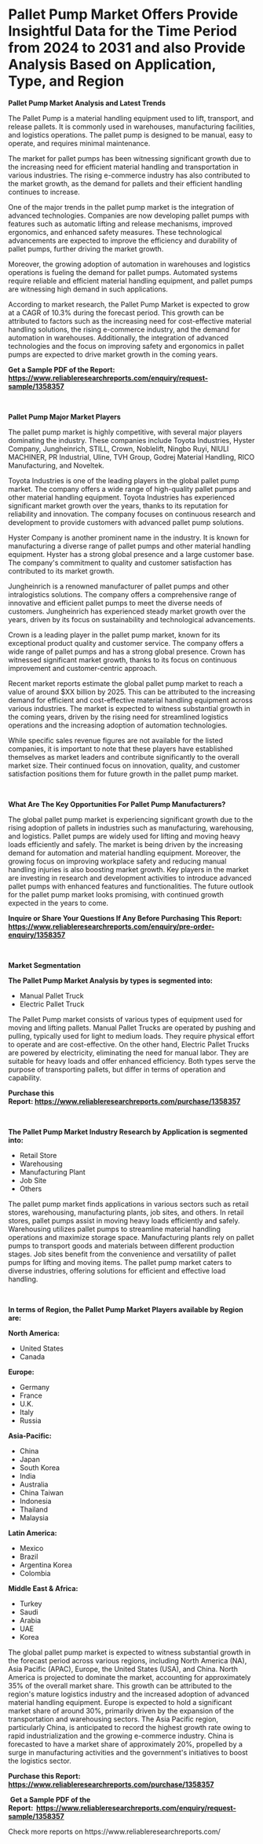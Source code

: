 <p><h1>Pallet Pump Market Offers Provide Insightful Data for the Time Period from 2024 to 2031 and also Provide Analysis Based on Application, Type, and Region</h1></p><p><strong>Pallet Pump Market Analysis and Latest Trends</strong></p>
<p><p>The Pallet Pump is a material handling equipment used to lift, transport, and release pallets. It is commonly used in warehouses, manufacturing facilities, and logistics operations. The pallet pump is designed to be manual, easy to operate, and requires minimal maintenance.</p><p>The market for pallet pumps has been witnessing significant growth due to the increasing need for efficient material handling and transportation in various industries. The rising e-commerce industry has also contributed to the market growth, as the demand for pallets and their efficient handling continues to increase.</p><p>One of the major trends in the pallet pump market is the integration of advanced technologies. Companies are now developing pallet pumps with features such as automatic lifting and release mechanisms, improved ergonomics, and enhanced safety measures. These technological advancements are expected to improve the efficiency and durability of pallet pumps, further driving the market growth.</p><p>Moreover, the growing adoption of automation in warehouses and logistics operations is fueling the demand for pallet pumps. Automated systems require reliable and efficient material handling equipment, and pallet pumps are witnessing high demand in such applications.</p><p>According to market research, the Pallet Pump Market is expected to grow at a CAGR of 10.3% during the forecast period. This growth can be attributed to factors such as the increasing need for cost-effective material handling solutions, the rising e-commerce industry, and the demand for automation in warehouses. Additionally, the integration of advanced technologies and the focus on improving safety and ergonomics in pallet pumps are expected to drive market growth in the coming years.</p></p>
<p><strong>Get a Sample PDF of the Report:&nbsp; <a href="https://www.reliableresearchreports.com/enquiry/request-sample/1358357">https://www.reliableresearchreports.com/enquiry/request-sample/1358357</a></strong></p>
<p>&nbsp;</p>
<p><strong>Pallet Pump Major Market Players</strong></p>
<p><p>The pallet pump market is highly competitive, with several major players dominating the industry. These companies include Toyota Industries, Hyster Company, Jungheinrich, STILL, Crown, Noblelift, Ningbo Ruyi, NIULI MACHINER, PR Industrial, Uline, TVH Group, Godrej Material Handling, RICO Manufacturing, and Noveltek.</p><p>Toyota Industries is one of the leading players in the global pallet pump market. The company offers a wide range of high-quality pallet pumps and other material handling equipment. Toyota Industries has experienced significant market growth over the years, thanks to its reputation for reliability and innovation. The company focuses on continuous research and development to provide customers with advanced pallet pump solutions.</p><p>Hyster Company is another prominent name in the industry. It is known for manufacturing a diverse range of pallet pumps and other material handling equipment. Hyster has a strong global presence and a large customer base. The company's commitment to quality and customer satisfaction has contributed to its market growth.</p><p>Jungheinrich is a renowned manufacturer of pallet pumps and other intralogistics solutions. The company offers a comprehensive range of innovative and efficient pallet pumps to meet the diverse needs of customers. Jungheinrich has experienced steady market growth over the years, driven by its focus on sustainability and technological advancements.</p><p>Crown is a leading player in the pallet pump market, known for its exceptional product quality and customer service. The company offers a wide range of pallet pumps and has a strong global presence. Crown has witnessed significant market growth, thanks to its focus on continuous improvement and customer-centric approach.</p><p>Recent market reports estimate the global pallet pump market to reach a value of around $XX billion by 2025. This can be attributed to the increasing demand for efficient and cost-effective material handling equipment across various industries. The market is expected to witness substantial growth in the coming years, driven by the rising need for streamlined logistics operations and the increasing adoption of automation technologies.</p><p>While specific sales revenue figures are not available for the listed companies, it is important to note that these players have established themselves as market leaders and contribute significantly to the overall market size. Their continued focus on innovation, quality, and customer satisfaction positions them for future growth in the pallet pump market.</p></p>
<p>&nbsp;</p>
<p><strong>What Are The Key Opportunities For Pallet Pump Manufacturers?</strong></p>
<p><p>The global pallet pump market is experiencing significant growth due to the rising adoption of pallets in industries such as manufacturing, warehousing, and logistics. Pallet pumps are widely used for lifting and moving heavy loads efficiently and safely. The market is being driven by the increasing demand for automation and material handling equipment. Moreover, the growing focus on improving workplace safety and reducing manual handling injuries is also boosting market growth. Key players in the market are investing in research and development activities to introduce advanced pallet pumps with enhanced features and functionalities. The future outlook for the pallet pump market looks promising, with continued growth expected in the years to come.</p></p>
<p><strong>Inquire or Share Your Questions If Any Before Purchasing This Report: <a href="https://www.reliableresearchreports.com/enquiry/pre-order-enquiry/1358357">https://www.reliableresearchreports.com/enquiry/pre-order-enquiry/1358357</a></strong></p>
<p>&nbsp;</p>
<p><strong>Market Segmentation</strong></p>
<p><strong>The Pallet Pump Market Analysis by types is segmented into:</strong></p>
<p><ul><li>Manual Pallet Truck</li><li>Electric Pallet Truck</li></ul></p>
<p><p>The Pallet Pump market consists of various types of equipment used for moving and lifting pallets. Manual Pallet Trucks are operated by pushing and pulling, typically used for light to medium loads. They require physical effort to operate and are cost-effective. On the other hand, Electric Pallet Trucks are powered by electricity, eliminating the need for manual labor. They are suitable for heavy loads and offer enhanced efficiency. Both types serve the purpose of transporting pallets, but differ in terms of operation and capability.</p></p>
<p><strong>Purchase this Report:&nbsp;<a href="https://www.reliableresearchreports.com/purchase/1358357">https://www.reliableresearchreports.com/purchase/1358357</a></strong></p>
<p>&nbsp;</p>
<p><strong>The Pallet Pump Market Industry Research by Application is segmented into:</strong></p>
<p><ul><li>Retail Store</li><li>Warehousing</li><li>Manufacturing Plant</li><li>Job Site</li><li>Others</li></ul></p>
<p><p>The pallet pump market finds applications in various sectors such as retail stores, warehousing, manufacturing plants, job sites, and others. In retail stores, pallet pumps assist in moving heavy loads efficiently and safely. Warehousing utilizes pallet pumps to streamline material handling operations and maximize storage space. Manufacturing plants rely on pallet pumps to transport goods and materials between different production stages. Job sites benefit from the convenience and versatility of pallet pumps for lifting and moving items. The pallet pump market caters to diverse industries, offering solutions for efficient and effective load handling.</p></p>
<p>&nbsp;</p>
<p><strong>In terms of Region, the Pallet Pump Market Players available by Region are:</strong></p>
<p>
    <p> <strong> North America: </strong>
        <ul>
            <li>United States</li>
            <li>Canada</li>
        </ul>
        </p> 
    <p> <strong> Europe: </strong>
        <ul>
            <li>Germany</li>
            <li>France</li>
            <li>U.K.</li>
            <li>Italy</li>
            <li>Russia</li>
        </ul>
        </p> 
    <p> <strong> Asia-Pacific: </strong>
        <ul>
            <li>China</li>
            <li>Japan</li>
            <li>South Korea</li>
            <li>India</li>
            <li>Australia</li>
            <li>China Taiwan</li>
            <li>Indonesia</li>
            <li>Thailand</li>
            <li>Malaysia</li>
        </ul>
        </p> 
    <p> <strong> Latin America: </strong>
        <ul>
            <li>Mexico</li>
            <li>Brazil</li>
            <li>Argentina Korea</li>
            <li>Colombia</li>
        </ul>
        </p> 
    <p> <strong> Middle East & Africa: </strong>
        <ul>
            <li>Turkey</li>
            <li>Saudi</li>
            <li>Arabia</li>
            <li>UAE</li>
            <li>Korea</li>
        </ul>
    </p>
    </p>
<p><p>The global pallet pump market is expected to witness substantial growth in the forecast period across various regions, including North America (NA), Asia Pacific (APAC), Europe, the United States (USA), and China. North America is projected to dominate the market, accounting for approximately 35% of the overall market share. This growth can be attributed to the region's mature logistics industry and the increased adoption of advanced material handling equipment. Europe is expected to hold a significant market share of around 30%, primarily driven by the expansion of the transportation and warehousing sectors. The Asia Pacific region, particularly China, is anticipated to record the highest growth rate owing to rapid industrialization and the growing e-commerce industry. China is forecasted to have a market share of approximately 20%, propelled by a surge in manufacturing activities and the government's initiatives to boost the logistics sector.</p></p>
<p><strong>Purchase this Report: <a href="https://www.reliableresearchreports.com/purchase/1358357">https://www.reliableresearchreports.com/purchase/1358357</a></strong></p>
<p>&nbsp;<strong>Get a Sample PDF of the Report:&nbsp;&nbsp;<a href="https://www.reliableresearchreports.com/enquiry/request-sample/1358357">https://www.reliableresearchreports.com/enquiry/request-sample/1358357</a></strong></p>
<p><strong></strong></p>
<p>Check more reports on https://www.reliableresearchreports.com/</p>